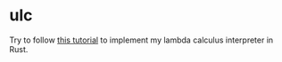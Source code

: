 # ulc

  Try to follow [this tutorial][lambda] to implement my lambda calculus interpreter in Rust.

  [lambda]: http://tadeuzagallo.com/blog/writing-a-lambda-calculus-interpreter-in-javascript/
